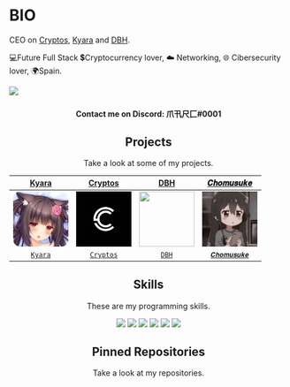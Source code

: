 

# BIO
CEO on [Cryptos](https://elmarcz.github.io/Cryptos), [Kyara](https://github.com/elmarcz/Kyara) and [DBH](https://github.com/elmarcz/DBH).

💻Future Full Stack 💲Cryptocurrency lover, ☁️ Networking, 🌐 Cibersecurity lover, 🌍Spain.  
  
![](https://komarev.com/ghpvc/?username=elmarcz&color=blueviolet)

<h4 align="center">Contact me on Discord: 爪卂尺匚#0001</h4>

<h2 align="center">Projects</h2>
<p align="center">Take a look at some of my projects.</p>
<p align="center">

  
| <a href="https://github.com/elmarcz/Kyara" target="_blank">**Kyara**</a> | <a href="https://github.com/CryptosWeb/Cryptos" target="_blank">**Cryptos**</a> | <a href="https://github.com/elmarcz/DBH" target="_blank">**DBH**</a> | <a href="https://discord.gg/VQsbW8uVt3" target="_blank">**𝑪𝒉𝒐𝒎𝒖𝒔𝒖𝒌𝒆**</a> |
| :---: | :---: | :---: | :---: |
| <img align='center' src='https://raw.githubusercontent.com/elmarcz/elmarcz/main/Proyectos/591cc975d78836d7e1e2b768a2642a28.webp' width="100px" height='100px'> | <img align='center' src='https://raw.githubusercontent.com/elmarcz/elmarcz/main/Proyectos/QW.jpg' width="100px"  height='100px'> | <img align='center' width="100px" src='https://raw.githubusercontent.com/elmarcz/DBH/main/src/DBH.png' height='100px'>  | <img align='center' src='https://github.com/elmarcz/elmarcz/blob/main/Proyectos/e4d028690bd0850efb8ef3e0a9983ec7.png' width="100px" height='100px'> | <img align='center' src='https://raw.githubusercontent.com/elmarcz/elmarcz/main/Proyectos/FBIpng.png' width="100px" height='100px'> | <img align='center' src='https://raw.githubusercontent.com/elmarcz/elmarcz/main/Proyectos/Logo%20Los%20Pibes.png' width="100px"  height='100px'> |
| <a href="https://github.com/elmarcz/Kyara" target="_blank">`Kyara`</a> | <a href="https://github.com/CryptosWeb/Cryptos" target="_blank">`Cryptos`</a> | <a href="https://github.com/elmarcz/DBH" target="_blank">`DBH`</a> | <a href="https://discord.gg/VQsbW8uVt3" target="_blank">`𝑪𝒉𝒐𝒎𝒖𝒔𝒖𝒌𝒆`</a> |

</p>






<h2 align="center">Skills</h2>
<p align="center">These are my programming skills.</p>

<p align="center">
   <img src='https://raw.githubusercontent.com/sammwyy/sammwyy/master/skills/css.png' height='42px'/>
   <img src='https://raw.githubusercontent.com/sammwyy/sammwyy/master/skills/html.png' height='42px'>
  <img src='https://raw.githubusercontent.com/sammwyy/sammwyy/master/skills/java.png' height='42px'>
  <img src='https://raw.githubusercontent.com/sammwyy/sammwyy/master/skills/javascript.jpg' height='42px'>
   <img src='https://raw.githubusercontent.com/sammwyy/sammwyy/master/skills/nodejs.png' height='42px'>
  <img src="https://raw.githubusercontent.com/sammwyy/sammwyy/master/skills/python.png" height="42px">
  </p>
  
  <h2 align="center">Pinned Repositories</h2>
<p align="center">Take a look at my repositories.</p>
